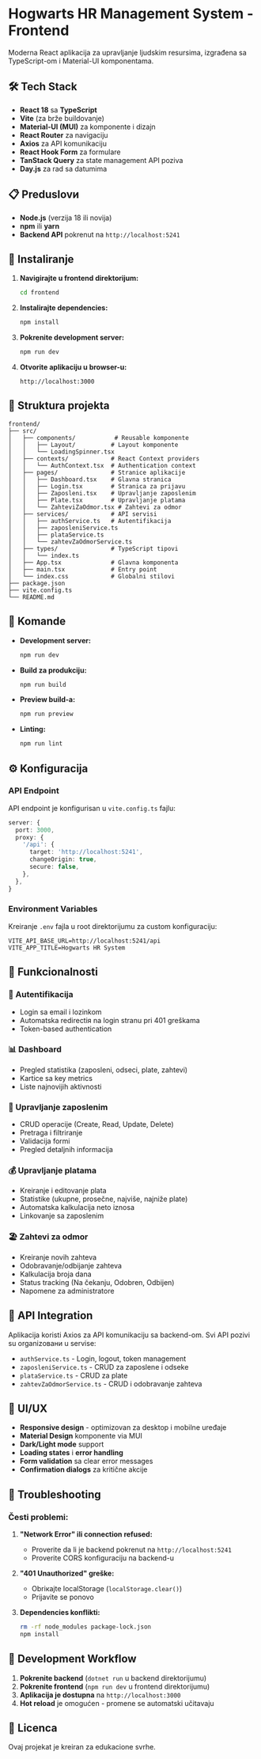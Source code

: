 # Hogwarts HR Management System - Frontend

Moderna React aplikacija za upravljanje ljudskim resursima, izgrađena sa TypeScript-om i Material-UI komponentama.

## 🛠️ Tech Stack

- **React 18** sa **TypeScript**
- **Vite** (za brže buildovanje)
- **Material-UI (MUI)** za komponente i dizajn
- **React Router** za navigaciju
- **Axios** za API komunikaciju
- **React Hook Form** za formulare
- **TanStack Query** za state management API poziva
- **Day.js** za rad sa datumima

## 📋 Preduslovи

- **Node.js** (verzija 18 ili novija)
- **npm** ili **yarn**
- **Backend API** pokrenut na `http://localhost:5241`

## 🚀 Instaliranje

1. **Navigirajte u frontend direktorijum:**
   ```bash
   cd frontend
   ```

2. **Instalirajte dependencies:**
   ```bash
   npm install
   ```

3. **Pokrenite development server:**
   ```bash
   npm run dev
   ```

4. **Otvorite aplikaciju u browser-u:**
   ```
   http://localhost:3000
   ```

## 📁 Struktura projekta

```
frontend/
├── src/
│   ├── components/           # Reusable komponente
│   │   ├── Layout/          # Layout komponente
│   │   └── LoadingSpinner.tsx
│   ├── contexts/            # React Context providers
│   │   └── AuthContext.tsx  # Authentication context
│   ├── pages/               # Stranice aplikacije
│   │   ├── Dashboard.tsx    # Glavna stranica
│   │   ├── Login.tsx        # Stranica za prijavu
│   │   ├── Zaposleni.tsx    # Upravljanje zaposlenim
│   │   ├── Plate.tsx        # Upravljanje platama
│   │   └── ZahteviZaOdmor.tsx # Zahtevi za odmor
│   ├── services/            # API servisi
│   │   ├── authService.ts   # Autentifikacija
│   │   ├── zaposleniService.ts
│   │   ├── plataService.ts
│   │   └── zahtevZaOdmorService.ts
│   ├── types/               # TypeScript tipovi
│   │   └── index.ts
│   ├── App.tsx              # Glavna komponenta
│   ├── main.tsx             # Entry point
│   └── index.css            # Globalni stilovi
├── package.json
├── vite.config.ts
└── README.md
```

## 🔧 Komande

- **Development server:**
  ```bash
  npm run dev
  ```

- **Build za produkciju:**
  ```bash
  npm run build
  ```

- **Preview build-a:**
  ```bash
  npm run preview
  ```

- **Linting:**
  ```bash
  npm run lint
  ```

## ⚙️ Konfiguracija

### API Endpoint

API endpoint je konfigurisan u `vite.config.ts` fajlu:

```typescript
server: {
  port: 3000,
  proxy: {
    '/api': {
      target: 'http://localhost:5241',
      changeOrigin: true,
      secure: false,
    },
  },
}
```

### Environment Variables

Kreiranje `.env` fajla u root direktorijumu za custom konfiguraciju:

```env
VITE_API_BASE_URL=http://localhost:5241/api
VITE_APP_TITLE=Hogwarts HR System
```

## 🎯 Funkcionalnosti

### 🔐 Autentifikacija
- Login sa email i lozinkom
- Automatska redirectiя na login stranu pri 401 greškama
- Token-based authentication

### 📊 Dashboard
- Pregled statistika (zaposleni, odseci, plate, zahtevi)
- Kartice sa key metrics
- Liste najnovijih aktivnosti

### 👥 Upravljanje zaposlenim
- CRUD operacije (Create, Read, Update, Delete)
- Pretraga i filtriranje
- Validacija formi
- Pregled detaljnih informacija

### 💰 Upravljanje platama
- Kreiranje i editovanje plata
- Statistike (ukupne, prosečne, najviše, najniže plate)
- Automatska kalkulacija neto iznosa
- Linkovanje sa zaposlenim

### 🏖️ Zahtevi za odmor
- Kreiranje novih zahteva
- Odobravanje/odbijanje zahteva
- Kalkulacija broja dana
- Status tracking (Na čekanju, Odobren, Odbijen)
- Napomene za administratore

## 🔌 API Integration

Aplikacija koristi Axios za API komunikaciju sa backend-om. Svi API pozivi su organizовани u servise:

- `authService.ts` - Login, logout, token management
- `zaposleniService.ts` - CRUD za zaposlene i odseke
- `plataService.ts` - CRUD za plate
- `zahtevZaOdmorService.ts` - CRUD i odobravanje zahteva

## 🎨 UI/UX

- **Responsive design** - optimizovan za desktop i mobilne uređaje
- **Material Design** komponente via MUI
- **Dark/Light mode** support
- **Loading states** i **error handling**
- **Form validation** sa clear error messages
- **Confirmation dialogs** za kritične akcije

## 🐛 Troubleshooting

### Česti problemi:

1. **"Network Error" ili connection refused:**
   - Proverite da li je backend pokrenut na `http://localhost:5241`
   - Proverite CORS konfiguraciju na backend-u

2. **"401 Unauthorized" greške:**
   - Obriкajte localStorage (`localStorage.clear()`)
   - Prijavite se ponovo

3. **Dependencies konflikti:**
   ```bash
   rm -rf node_modules package-lock.json
   npm install
   ```

## 🔄 Development Workflow

1. **Pokrenite backend** (`dotnet run` u backend direktorijumu)
2. **Pokrenite frontend** (`npm run dev` u frontend direktorijumu)
3. **Aplikacija je dostupna** na `http://localhost:3000`
4. **Hot reload** je omogućen - promene se automatski učitavaju

## 📝 Licenca

Ovaj projekat je kreiran za edukacione svrhe.
